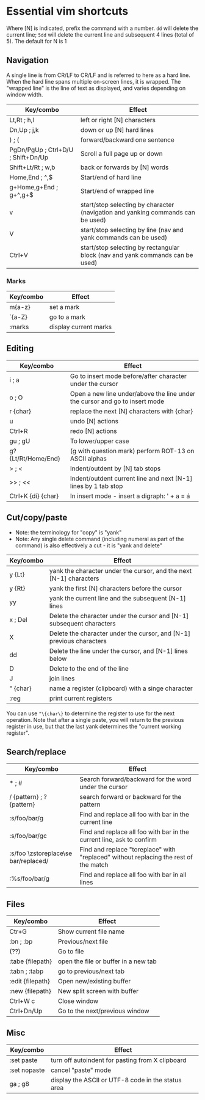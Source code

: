 # Essential vim shortcuts

Where [N] is indicated, prefix the command with a number. `dd` will delete the current line; `5dd` will delete the current line and subsequent 4 lines (total of 5). The default for N is 1

## Navigation

A single line is from CR/LF to CR/LF and is referred to here as a hard line. When the hard line spans multiple on-screen lines, it is wrapped. The "wrapped line" is the line of text as displayed, and varies depending on window width.

|Key/combo         | Effect
|------------------|----------------------
Lt,Rt ; h,l | left or right [N] characters
Dn,Up ; j,k | down or up [N] hard lines
) ; ( | forward/backward one sentence
PgDn/PgUp ; Ctrl+D/U ; Shift+Dn/Up | Scroll a full page up or down
Shift+Lt/Rt ; w,b | back or forwards by [N] words
Home,End ; ^,$ | Start/end of hard line
g+Home,g+End ; g+^,g+$ | Start/end of wrapped line
v | start/stop selecting by character (navigation and yanking commands can be used)
V | start/stop selecting by line (nav and yank commands can be used)
Ctrl+V | start/stop selecting by rectangular block (nav and yank commands can be used)

### Marks

|Key/combo         | Effect
|------------------|----------------------
m\{a-z\} | set a mark
`\{a-Z\} | go to a mark
:marks | display current marks


## Editing

|Key/combo         | Effect
|------------------|----------------------
i ; a | Go to insert mode before/after character under the cursor
o ; O | Open a new line under/above the line under the cursor and go to insert mode
r \{char\} | replace the next [N] characters with \{char\}
u | undo [N] actions
Ctrl+R | redo [N] actions
gu ; gU | To lower/upper case
g? \{Lt/Rt/Home/End\} | (g with question mark) perform ROT-13 on ASCII alphas
\> ; \< | Indent/outdent by [N] tab stops
\>\> ; \<\< | Indent/outdent current line and next [N-1] lines by 1 tab stop
Ctrl+K \{di\} \{char\} | In insert mode - insert a digraph: ' + a = á

## Cut/copy/paste

* Note: the terminology for "copy" is "yank"
* Note: Any single delete command (including numeral as part of the command) is also effectively a cut - it is "yank and delete"


|Key/combo         | Effect
|------------------|----------------------
y \{Lt\} | yank the character under the cursor, and the next [N-1] characters
y \{Rt\} | yank the first [N] characters before the cursor
yy | yank the current line and the subsequent [N-1] lines
x ; Del | Delete the character under the cursor and [N-1] subsequent characters
X | Delete the character under the cursor, and [N-1] previous characters
dd | Delete the line under the cursor, and [N-1] lines below
D | Delete to the end of the line
J | join lines
" \{char\} | name a register (clipboard) with a singe character
:reg | print current registers

You can use `"\{char\}` to determine the register to use for the next operation. Note that after a single paste, you will return to the previous register in use, but that the last yank determines the "current working register". 

## Search/replace

|Key/combo         | Effect
|------------------|----------------------
* ; # | Search forward/backward for the word under the cursor
/ \{pattern\} ; ? \{pattern\} | search forward or backward for the pattern
:s/foo/bar/g | Find and replace all foo with bar in the current line
:s/foo/bar/gc | Find and replace all foo with bar in the current line, ask to confirm
:s/foo \zstoreplace\se bar/replaced/ | Find and replace "toreplace" with "replaced" without replacing the rest of the match
:%s/foo/bar/g | Find and replace all foo with bar in all lines

## Files

|Key/combo         | Effect
|------------------|----------------------
Ctr+G | Show current file name
:bn ; :bp | Previous/next file
(??)  | Go to file
:tabe \{filepath\} | open the file or buffer in a new tab
:tabn ; :tabp | go to previous/next tab
:edit \{filepath\} | Open new/existing buffer
:new \{filepath\} | New split screen with buffer
Ctrl+W c | Close window
Ctrl+Dn/Up | Go to the next/previous window

## Misc

|Key/combo         | Effect
|------------------|----------------------
:set paste | turn off autoindent for pasting from X clipboard
:set nopaste | cancel "paste" mode
ga ; g8 | display the ASCII or UTF-8 code in the status area
